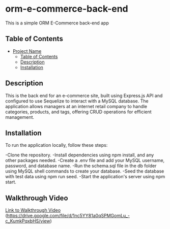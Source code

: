# orm-e-commerce-back-end

This is a simple ORM E-Commerce back-end app

## Table of Contents

- [Project Name](#project-name)
  - [Table of Contents](#table-of-contents)
  - [Description](#description)
  - [Installation](#installation)


## Description

This is the back end for an e-commerce site, built using Express.js API and configured to use Sequelize to interact with a MySQL database. The application allows managers at an internet retail company to handle categories, products, and tags, offering CRUD operations for efficient management.

## Installation

To run the application locally, follow these steps:

-Clone the repository.
-Install dependencies using npm install, and any other packages needed.
-Create a .env file and add your MySQL username, password, and database name.
-Run the schema.sql file in the db folder using MySQL shell commands to create your database.
-Seed the database with test data using npm run seed.
-Start the application's server using npm start.


## Walkthrough Video
[Link to Walkthrough Video](#) (https://drive.google.com/file/d/1nc5YY81a0qSPMGomLu_-c_KumkPqxbHS/view)

